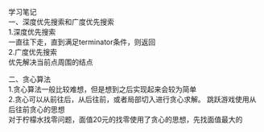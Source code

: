 学习笔记  
一、深度优先搜索和广度优先搜索  
1.深度优先搜索  
一直往下走，直到满足terminator条件，则返回  
2.广度优先搜索  
优先解决当前点周围的结点  

二、贪心算法  
1.贪心算法一般比较难想，但是想到之后实现起来会较为简单  
2.贪心可以从前往后，从后往前，或者局部切入进行贪心求解。
	跳跃游戏使用从后往前贪心的思想  
	对于柠檬水找零问题，面值20元的找零使用了贪心的思想，先找面值最大的